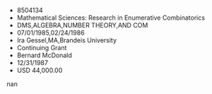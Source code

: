 
* 8504134
* Mathematical Sciences: Research in Enumerative Combinatorics
* DMS,ALGEBRA,NUMBER THEORY,AND COM
* 07/01/1985,02/24/1986
* Ira Gessel,MA,Brandeis University
* Continuing Grant
* Bernard McDonald
* 12/31/1987
* USD 44,000.00

nan
